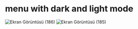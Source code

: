 # menu with dark and light mode

![Ekran Görüntüsü (186)](https://github.com/edaadas1/menu/assets/86204667/839e7ea2-bd9b-423e-957a-2f515f192b1f)
![Ekran Görüntüsü (185)](https://github.com/edaadas1/menu/assets/86204667/7fc156bb-fbc9-4b14-92d0-bedbcdbab8cf)
